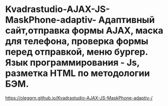 # Kvadrastudio-AJAX-JS-MaskPhone-adaptiv- Адаптивный сайт,отправка формы AJAX, маска для телефона, проверка формы перед отправкой, меню бургер. Язык программирования - Js, разметка HTML по методологии БЭМ.
https://oleggrn.github.io/Kvadrastudio-AJAX-JS-MaskPhone-adaptiv-/
